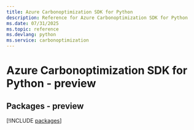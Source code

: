 ```yaml
---
title: Azure Carbonoptimization SDK for Python
description: Reference for Azure Carbonoptimization SDK for Python
ms.date: 07/31/2025
ms.topic: reference
ms.devlang: python
ms.service: carbonoptimization
---
```

# Azure Carbonoptimization SDK for Python - preview
## Packages - preview
[!INCLUDE [packages](carbonoptimization-index.md)]